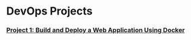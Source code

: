 # DevOps Projects
### [Project 1: Build and Deploy a Web Application Using Docker](https://github.com/aungkohtat/DevOps_Projects/blob/main/dockerized-web-app/project-01.md)
